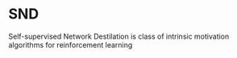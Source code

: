 # SND
Self-supervised Network Destilation is class of intrinsic motivation algorithms for reinforcement learning
